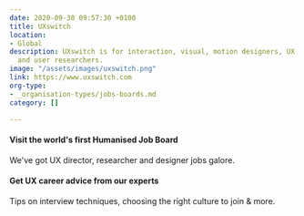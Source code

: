 ```yaml
---
date: 2020-09-30 09:57:30 +0100
title: UXswitch
location:
- Global
description: UXswitch is for interaction, visual, motion designers, UX strategists
  and user researchers.
image: "/assets/images/uxswitch.png"
link: https://www.uxswitch.com
org-type:
- _organisation-types/jobs-boards.md
category: []

---
```

#### Visit the world's first Humanised Job Board

We've got UX director, researcher and designer jobs galore.

#### Get UX career advice from our experts

Tips on interview techniques, choosing the right culture to join & more.